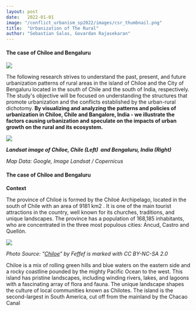 ```yaml
---
layout: post
date:   2022-01-01
image: "/conflict_urbanism_sp2022/images/csr_thumbnail.png"
title:  "Urbanization of The Rural"
author: "Sebastian Salas, Govardan Rajasekaran"
---
```

#### The case of Chiloe and Bengaluru

<img src= "/conflict_urbanism_sp2022/images/U.R%201.jpg">

<p><span style="font-weight: 400;">The following research strives to understand the past, present, and future urbanization patterns of rural areas in the island of Chiloe and the City of Bengaluru located in the south of Chile and the south of India, respectively. The study's objective will be focused on understanding the structures that promote urbanization and the conflicts established by the urban-rural dichotomy. </span><strong>By visualizing and analyzing the patterns and policies of urbanization in Chiloe, Chile and Bangalore, India - we illustrate the factors causing urbanization and speculate on the impacts of urban growth on the rural and its ecosystem.</strong><span style="font-weight: 400;"> </span></p>

<img src= "/conflict_urbanism_sp2022/images/U.R%202.jpg">
<p><em><strong>Landsat image of Chiloe, Chile (Left)&nbsp; and Bengaluru, India (Right)</strong></em></p>
<p><em><span style="font-weight: 400;">Map Data: Google, Image Landsat / Copernicus</span></em></p>

#### The case of Chiloe and Bengaluru

<p><strong>Context </strong></p>
<p>The province of Chilo&eacute; is formed by the Chilo&eacute; Archipelago, located in the south of Chile with an area of 9181 km2 . It is one of the main tourist attractions in the country, well known for its churches, traditions, and unique landscapes. The province has a population of 168,185 inhabitants, who are concentrated in the three most populous cities: Ancud, Castro and Quell&oacute;n.</p>

<img src= "/conflict_urbanism_sp2022/images/U.R%203.jpg">
<p><em><span style="font-weight: 400;">Photo Source: "</span><a href="https://www.flickr.com/photos/13991412@N08/1418485639"><span style="font-weight: 400;">Chiloe</span></a><span style="font-weight: 400;">" by Feffef is marked with CC BY-NC-SA 2.0</span></em></p>

<p><span style="font-weight: 400;">Chiloe is a mix of rolling green hills and blue waters on the eastern side and a rocky coastline pounded by the mighty Pacific Ocean to the west. This island has pristine landscapes, including winding rivers, lakes, and lagoons with a fascinating array of flora and fauna. The unique landscape shapes the culture of local communities known as Chilotes. The island is the second-largest in South America, cut off from the mainland by the Chacao Canal</span></p>

